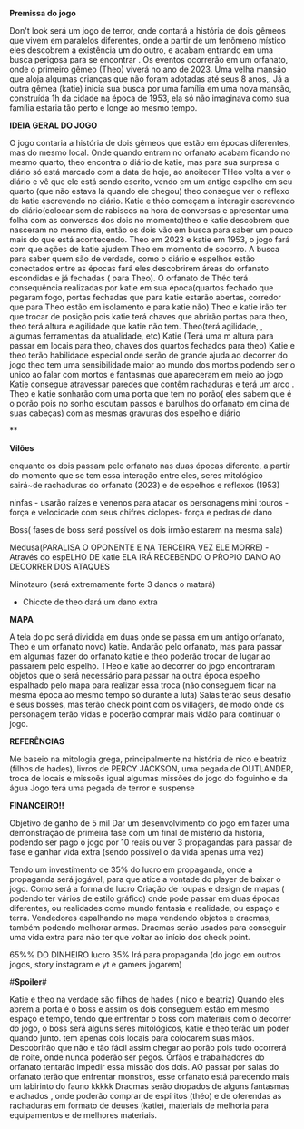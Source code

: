 

**Premissa do jogo**




Don't look será um jogo de terror, onde contará a história de dois gêmeos que vivem em paralelos diferentes, onde a partir de um fenômeno místico eles descobrem a existência um do outro, e acabam entrando em uma busca perigosa para se encontrar .
Os eventos ocorrerão em um orfanato, onde o primeiro gêmeo (Theo) viverá no ano de 2023. Uma velha mansão que aloja algumas crianças que não foram adotadas até seus 8 anos,. Já a outra gêmea (katie) inicia sua busca por uma família em uma nova mansão, construída 1h da cidade na época de 1953, ela só não imaginava como sua família estaria tão perto e longe ao mesmo tempo.




**IDEIA GERAL DO JOGO**




O jogo contaria a história de dois gêmeos que estão em épocas diferentes, mas do mesmo  local. Onde quando entram no orfanato acabam ficando no mesmo quarto, theo encontra o diário de katie, mas para sua surpresa o diário só está marcado com a data de hoje, ao anoitecer THeo volta a ver o diário e vê que ele está sendo escrito, vendo em um antigo espelho em seu quarto (que não estava lá quando ele chegou) theo consegue ver o reflexo de katie escrevendo no diário.
Katie e théo começam a interagir escrevendo do diário(colocar som de rabiscos na hora de conversas e apresentar uma folha com as conversas dos dois no momento)theo e katie descobrem que nasceram no mesmo dia, então os dois vão em busca para saber um pouco mais do que está acontecendo. Theo em 2023 e katie em 1953, o jogo fará com que ações de katie ajudem Theo em momento de socorro.
A busca para saber quem são de verdade, como o diário e espelhos estão conectados entre as épocas fará eles descobrirem áreas do orfanato escondidas e já fechadas ( para Theo). O orfanato de Théo terá consequência realizadas por katie em sua época(quartos fechado que pegaram fogo, portas fechadas que para katie estarão abertas, corredor que para Theo estão em isolamento e para katie não) Theo e katie irão ter que trocar de posição pois katie terá chaves que abrirão portas para theo, theo terá altura e agilidade que katie não tem.
Theo(terá agilidade, , algumas ferramentas da atualidade, etc)
Katie (Terá uma m altura para passar em locais  para theo, chaves dos quartos fechados para theo)
Katie e theo terão habilidade especial onde serão de grande ajuda ao decorrer do jogo
theo tem uma sensibilidade maior ao mundo dos mortos podendo ser o unico ao falar com mortos e fantasmas que apareceram em meio ao jogo
Katie consegue atravessar paredes que contêm rachaduras e terá um arco .
Theo e katie sonharão com uma porta que  tem no porão( eles sabem que é o porão pois no sonho escutam passos e barulhos do orfanato em cima de suas cabeças) com as mesmas gravuras dos espelho e diário


**




**Vilões**




enquanto os dois passam pelo orfanato nas duas épocas diferente, a partir do momento que se tem essa interação entre eles, seres mitológico sairá~de rachaduras do orfanato (2023) e de espelhos e reflexos (1953)


ninfas - usarão raízes e venenos para atacar os personagens
mini touros - força e velocidade com seus chifres
ciclopes- força e pedras de dano




Boss( fases de boss será possível os dois irmão estarem na mesma sala)


Medusa(PARALISA O OPONENTE E NA TERCEIRA VEZ ELE MORRE)
-Através do espELHO DE katie ELA IRÁ RECEBENDO O PŔOPIO DANO AO DECORRER DOS ATAQUES


Minotauro  (será extremamente forte 3 danos o matará)
- Chicote de theo dará um dano extra










**MAPA**




A tela do pc será dividida em duas onde se passa em um antigo orfanato, Theo e um orfanato novo) katie. Andarão pelo orfanato, mas para passar em algumas fazer do orfanato katie e theo poderão trocar de lugar ao passarem pelo espelho.
THeo e katie ao decorrer do jogo encontraram objetos que o será necessário para passar na outra época
espelho espalhado pelo mapa para realizar essa troca (não conseguem ficar na mesma época ao mesmo tempo só durante a luta)
Salas terão seus desafio e seus bosses, mas terão check point com os villagers, de modo onde os personagem terão vidas e poderão comprar mais vidão para continuar o jogo.


**REFERÊNCIAS**




Me baseio na mitologia grega, principalmente na história de nico e beatriz (filhos de hades), livros de PERCY JACKSON, uma pegada de OUTLANDER, troca de locais e missoẽs igual algumas missões do jogo do foguinho e da água
Jogo terá uma pegada de terror e suspense


**FINANCEIRO!!**


Objetivo de ganho de 5 mil
Dar um desenvolvimento do jogo em fazer uma demonstração de primeira fase com um final de mistério da história, podendo ser pago o jogo por 10 reais ou ver 3 propagandas para passar de fase e ganhar vida extra (sendo possível o da vida apenas uma vez)


Tendo um investimento de 35% do lucro em propaganda, onde a propaganda será jogável, para que atice a vontade do   player de baixar o jogo.
Como será a forma de lucro
Criação de roupas e design  de mapas ( podendo ter vários de estilo gráfico) onde pode passar em duas épocas diferentes,  ou realidades como mundo fantasia e realidade, ou espaço e terra.
Vendedores espalhando no mapa vendendo objetos e dracmas, também podendo melhorar armas.
Dracmas serão usados para conseguir uma vida extra para não ter que voltar ao início dos check point.




65%% DO DINHEIRO lucro
35% Irá para propaganda (do jogo em outros jogos, story instagram e yt e gamers jogarem)








#**Spoiler**#


Katie e theo na verdade são filhos de hades ( nico e beatriz)
Quando eles abrem a porta é o boss e assim os dois conseguem estão em mesmo espaço e tempo, tendo que enfrentar o boss com materiais com o decorrer do jogo, o boss será alguns seres mitológicos, katie e theo terão um poder quando junto.
tem apenas dois locais para colocarem suas mãos. Descobrirão que não é tão fácil assim chegar ao porão pois tudo ocorrerá de noite, onde nunca poderão ser  pegos.
Órfãos e trabalhadores do orfanato tentarão impedir essa missão dos dois.
AO passar por salas do orfanato terão que enfrentar monstros, esse orfanato está parecendo mais um labirinto do fauno kkkkk
Dracmas serão dropados de alguns fantasmas e achados , onde poderão comprar de espíritos (théo) e de oferendas as rachaduras em formato de deuses (katie), materiais de melhoria para equipamentos e de melhores materiais.
